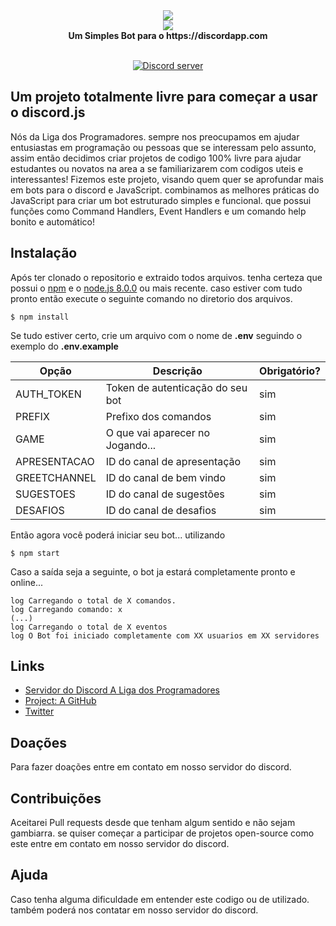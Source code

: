 <div align="center">
  <img src="https://i.imgur.com/pI0g7mg.png"><br>
  <img src="https://i.imgur.com/AxI9yNz.png"><br>
  <b>Um Simples Bot para o https://discordapp.com</b><br><br>

  <p>
    <a href="https://discord.gg/DDmhAst" target="_blank"><img src="https://discordapp.com/api/guilds/366404358440615951/embed.png" alt="Discord server"/></a>
  </p>
</div>

## Um projeto totalmente livre para começar a usar o discord.js
Nós da Liga dos Programadores. sempre nos preocupamos em ajudar entusiastas em programação ou pessoas que se interessam pelo assunto, assim então decidimos criar projetos de codigo 100% livre para ajudar estudantes ou novatos na area a se familiarizarem com codigos uteis e interessantes!
Fizemos este projeto, visando quem quer se aprofundar mais em bots para o discord e JavaScript. combinamos as melhores práticas do JavaScript para criar um bot estruturado simples e funcional. que possui funções como Command Handlers, Event Handlers e um comando help bonito e automático!

## Instalação
Após ter clonado o repositorio e extraido todos arquivos. tenha certeza que possui o [npm](https://www.npmjs.com/) e o [node.js 8.0.0](https://nodejs.org/en/) ou mais recente. caso estiver com tudo pronto então execute o seguinte comando no diretorio dos arquivos.

```$ npm install```

Se tudo estiver certo, crie um arquivo com o nome de **.env** seguindo o exemplo do **.env.example**

| Opção        | Descrição                        | Obrigatório? |
| ------------ | -------------------------------- | ------------ |
| AUTH_TOKEN   | Token de autenticação do seu bot | sim          |
| PREFIX       | Prefixo dos comandos             | sim          |
| GAME         | O que vai aparecer no Jogando... | sim          |
| APRESENTACAO | ID do canal de apresentação      | sim          |
| GREETCHANNEL | ID do canal de bem vindo         | sim          |
| SUGESTOES    | ID do canal de sugestões         | sim          |
| DESAFIOS     | ID do canal de desafios          | sim          |

Então agora você poderá iniciar seu bot... utilizando

```$ npm start```

Caso a saída seja a seguinte, o bot ja estará completamente pronto e online...

```
log Carregando o total de X comandos.
log Carregando comando: x
(...)
log Carregando o total de X eventos
log O Bot foi iniciado completamente com XX usuarios em XX servidores
```

## Links
* [Servidor do Discord A Liga dos Programadores](https://discord.gg/J78z3FV)
* [Project: A GitHub](https://github.com/katho162/ProjectA)
* [Twitter](https://twitter.com/123katho)

## Doações
Para fazer doações entre em contato em nosso servidor do discord.

## Contribuições
Aceitarei Pull requests desde que tenham algum sentido e não sejam gambiarra. se quiser começar a participar de projetos open-source como este entre em contato em nosso servidor do discord.

## Ajuda
Caso tenha alguma dificuldade em entender este codigo ou de utilizado. também poderá nos contatar em nosso servidor do discord.

